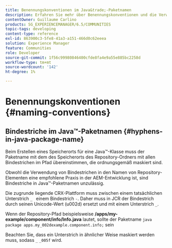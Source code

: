 ```yaml
---
title: Benennungskonventionen im Java&trade;-Paketnamen
description: Erfahren Sie mehr über Benennungskonventionen und die Verwendung von Bindestrichen im Java-&trade;-Paketnamen.
contentOwner: Guillaume Carlino
products: SG_EXPERIENCEMANAGER/6.5/COMMUNITIES
topic-tags: developing
content-type: reference
exl-id: 863900c3-5fe8-41a3-a151-466d0c62eeea
solution: Experience Manager
feature: Communities
role: Developer
source-git-commit: 1f56c99980846400cfde8fa4e9a55e885bc2258d
workflow-type: tm+mt
source-wordcount: '142'
ht-degree: 1%

---
```


# Benennungskonventionen {#naming-conventions}

## Bindestriche im Java™-Paketnamen {#hyphens-in-java-package-name}

Beim Erstellen eines Speicherorts für eine Java™-Klasse muss der Paketname mit dem des Speicherorts des Repository-Ordners mit allen Bindestrichen im Pfad übereinstimmen, die ordnungsgemäß maskiert sind.

Obwohl die Verwendung von Bindestrichen in den Namen von Repository-Elementen eine empfohlene Praxis in der AEM-Entwicklung ist, sind Bindestriche in Java™-Paketnamen unzulässig.

Die zugrunde liegende CRX-Plattform muss zwischen einem tatsächlichen Unterstrich `_ ` einem Bindestrich `-`. Daher muss in JCR der Bindestrich durch seinen Unicode-Wert (u002d) ersetzt und mit einem Unterstrich `_`.

Wenn der Repository-Pfad beispielsweise **/apps/my-example/component/info/Info.java** lautet, sollte der Paketname `java package apps.my_002dexample.component.info;` sein

Beachten Sie, dass ein Unterstrich in ähnlicher Weise maskiert werden muss, sodass `_` `_005f` wird.
